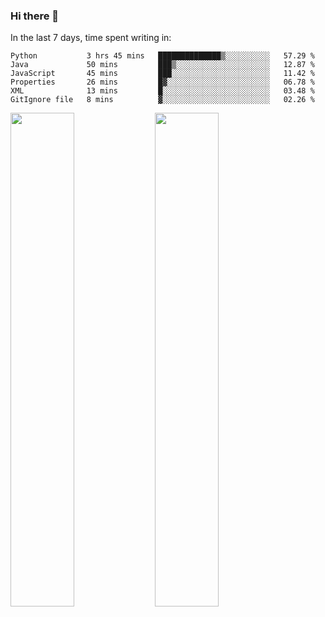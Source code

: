 ### Hi there 👋

In the last 7 days, time spent writing in:

<!--START_SECTION:waka-->

```text
Python           3 hrs 45 mins   ██████████████▒░░░░░░░░░░   57.29 %
Java             50 mins         ███▒░░░░░░░░░░░░░░░░░░░░░   12.87 %
JavaScript       45 mins         ███░░░░░░░░░░░░░░░░░░░░░░   11.42 %
Properties       26 mins         █▓░░░░░░░░░░░░░░░░░░░░░░░   06.78 %
XML              13 mins         █░░░░░░░░░░░░░░░░░░░░░░░░   03.48 %
GitIgnore file   8 mins          ▓░░░░░░░░░░░░░░░░░░░░░░░░   02.26 %
```

<!--END_SECTION:waka-->

<img src="https://wakatime.com/share/@jimtje/5d0c92de-08f8-4a72-8f2f-6a9693d1e318.svg" width=45% height=45%> <img src="https://wakatime.com/share/@jimtje/501498ae-bda5-4da7-a89d-b40bcdd5556d.svg" width=45% height=45%>
